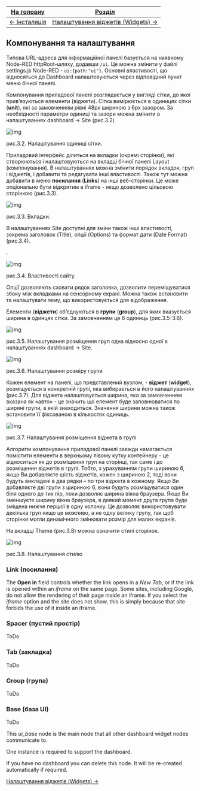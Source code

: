 | [На головну](../)              | [Розділ](README.md)                              |
| ------------------------------ | ------------------------------------------------ |
| [<- Інсталяція](Інсталяція.md) | [Налаштування віджетів (Widgets) ->](Widgets.md) |

## Компонування та налаштування

Типова URL-адреса для інформаційної панелі базується на наявному Node-RED httpRoot-шляху, додавши `/ui`. Це можна змінити у файлі settings.js Node-RED - `ui:{path:"ui"}`. Основні властивості, що відносяться до Dashboard налаштовуються через відповідний пункт меню бічної панелі. 

Компонування приладової панелі розглядається у вигляді сітки, до якої прив’язуються елементи (віджети). Сітка вимірюється в одиницях сітки (**unit**), які за замовченням рівні 48px шириною з 6px зазором. За необхідності параметри одиниці та зазори можна змінити в налаштуваннях dashboard -> Site (рис.3.2)

![img](media/3_2.png)

рис.3.2. Налаштування одиниці сітки. 

Приладовий інтерфейс ділиться на вкладки (окремі сторінки), які створюються і налаштовуються на вкладці бічної панелі Layout (компонування).  В налаштуваннях можна змінити порядок вкладок, груп і віджетів, і добавити та редагувати інші властивості. Також тут можна добавити в меню **посилання** (**Links**) на інші веб-сторінки. Це може опціонально бути відкритим в iframe - якщо дозволено цільовою сторінкою (рис.3.3).

 

![img](media/3_3.png)

рис.3.3. Вкладки.

В налаштуваннях Site доступні для зміни також інші властивості, зокрема заголовок (Title), опції (Options) та формат дати (Date Format) (рис.3.4).

. 

![img](media/3_4.png)

рис.3.4. Властивості сайту.

Опції дозволяють сховати рядок заголовка, дозволити переміщуватися збоку між вкладками на сенсорному екрані. Можна також встановити та налаштувати тему, що використовується для відображення.

Елементи (**віджети**) об’єднуються в **групи** (**group**), для яких вказується ширина в одинцях сітки. За замовченням це 6 одиниць (рис.3.5-3.6). 

![img](media/3_5.png)

рис.3.5. Налаштування розміщення груп одна відносно одної в налаштуваннях dashboard -> Site.

![img](media/3_6.png)

рис.3.6. Налаштування розміру групи

Кожен елемент на панелі, що представлений вузлом, - **віджет** (**widget**), розміщується в конкретній групі, яка вибирається в його налаштуваннях (рис.3.7). Для віджета налаштовується ширина, яка за замовченням вказана як «авто» - це значить що елемент буде заповнюватися по ширині групи, в якій знаходиться. Значення ширини можна також встановити її фіксованою в кількостях одиниць.

![img](media/3_7.png)

рис.3.7. Налаштування розміщення віджета в групі

 Алгоритм компонування приладової панелі завжди намагається помістити елементи в верхньому лівому кутку контейнеру - це відноситься як до розміщення груп на сторінці, так саме і до розміщення віджетів в групі. Тобто, з урахуванням групи шириною 6, якщо Ви добавляєте шість віджетів, кожен з шириною 2, тоді вони будуть викладені в два рядки – по три віджета в кожному.  Якщо Ви добавляєте дві групи з шириною 6, вони будуть розміщуватися один біля одного до тих пір, поки дозволяє ширина вікна браузера. Якщо Ви зменшуєте ширину вікна браузера, в деякий момент друга група буде зміщена нижче першої в одну колонку.  Це дозволяє використовувати декілька груп якщо це можливо, а не одну велику групу, так щоб сторінки могли динамічного змінювати розмір для малих екранів. 

На вкладці Theme (рис.3.8) можна означити стилі сторінок.

![img](media/3_8.png)

рис.3.8. Налаштування стилю

### Link (посилання)

The **Open in** field controls whether the link opens in a *New Tab*, or if the link is opened within an *iframe* on the same page. Some sites, including Google, do not allow the rendering of their page inside an iframe. If you select the *iframe* option and the site does not show, this is simply because that site forbids the use of it inside an iframe.

### Spacer (пустий простір)

ToDo

### Tab (закладка)

ToDo

### Group (група)

ToDo

### Base (база UI)

ToDo

This *ui_base* node is the main node that all
other dashboard widget nodes communicate to.

One instance is required to support the dashboard.

If you have no dashboard you can delete this node.
It will be re-created automatically if required.



[Налаштування віджетів (Widgets) ->](Widgets.md)

